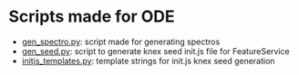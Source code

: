 # Scripts made for ODE

- [gen_spectro.py](gen_spectro.py): script made for generating spectros
- [gen_seed.py](gen_seed.py): script to generate knex seed init.js file for FeatureService
- [initjs_templates.py](initjs_templates.py): template strings for init.js knex seed generation
